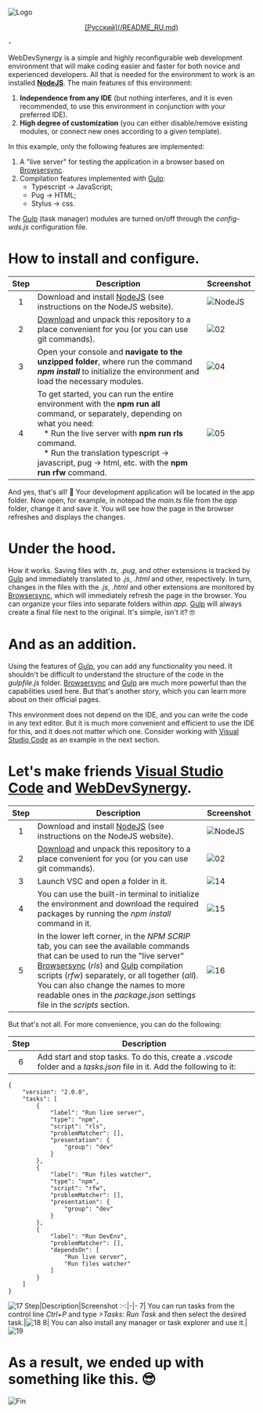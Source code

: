 ![Logo](https://user-images.githubusercontent.com/5076458/110127198-666fac00-7dd6-11eb-9822-ccc973f41ee6.png)

<p align="center"><ins>[Русский](/README_RU.md)</ins></p>
-

WebDevSynergy is a simple and highly reconfigurable web development environment that will make coding easier and faster for both novice and experienced developers. All that is needed for the environment to work is an installed [**NodeJS**](https://nodejs.org). The main features of this environment:
1. **Independence from any IDE** (but nothing interferes, and it is even recommended, to use this environment in conjunction with your preferred IDE).
2. **High degree of customization** (you can either disable/remove existing modules, or connect new ones according to a given template).

In this example, only the following features are implemented:
1. A "live server" for testing the application in a browser based on [Browsersync](https://www.browsersync.io/).
2. Compilation features implemented with [Gulp](https://gulpjs.com/):
   * Typescript -> JavaScript;
   * Pug -> HTML;
   * Stylus -> css.

The [Gulp](https://gulpjs.com/) (task manager) modules are turned on/off through the _config-wds.js_ configuration file.
 
# How to install and configure.
Step|Description|Screenshot
:-:|-|-
1| Download and install [NodeJS](https://nodejs.org/en/) (see instructions on the NodeJS website).| ![NodeJS](https://nodejs.org/static/images/logo-light.svg)
2| [Download](https://github.com/IPcorps/WebDevSynergy/archive/main.zip) and unpack this repository to a place convenient for you (or you can use git commands).|![02](https://user-images.githubusercontent.com/5076458/110133984-fa914180-7ddd-11eb-8e98-b14a93e539de.jpg)
3| Open your console and **navigate to the unzipped folder**, where run the command  _**npm install**_ to initialize the environment and load the necessary modules.|![04](https://user-images.githubusercontent.com/5076458/110135037-1c3ef880-7ddf-11eb-9054-96694d3ed05b.jpg)
4| To get started, you can run the entire environment with the **npm run all** command, or separately, depending on what you need:<br>&nbsp;&nbsp;&nbsp;* Run the live server with **npm run rls** command.<br>&nbsp;&nbsp;&nbsp;* Run the translation typescript -> javascript, pug -> html, etc. with the **npm run rfw** command.|![05](https://user-images.githubusercontent.com/5076458/110136489-ccf9c780-7de0-11eb-8f44-238394d84fcd.jpg)

And yes, that's all! 🤠 Your development application will be located in the app folder. Now open, for example, in notepad the _main.ts_ file from the _app_ folder, change it and save it. You will see how the page in the browser refreshes and displays the changes.

# Under the hood.

 How it works. Saving files with _.ts_, _.pug_, and other extensions is tracked by [Gulp](https://gulpjs.com/) and immediately translated to _.js_, _.​​html_ and other, respectively. In turn, changes in the files with the _.js_, _.html_ and other extensions are monitored by [Browsersync](https://www.browsersync.io/), which will immediately refresh the page in the browser. You can organize your files into separate folders within _app_. [Gulp](https://gulpjs.com/) will always create a final file next to the original. It's simple, isn't it? 🤓

# And as an addition.

Using the features of [Gulp](https://gulpjs.com/), you can add any functionality you need. It shouldn't be difficult to understand the structure of the code in the _gulpfile.js_ folder. [Browsersync](https://www.browsersync.io/) and [Gulp](https://gulpjs.com/) are much more powerful than the capabilities used here. But that's another story, which you can learn more about on their official pages.

This environment does not depend on the IDE, and you can write the code in any text editor. But it is much more convenient and efficient to use the IDE for this, and it does not matter which one. Consider working with [Visual Studio Code](https://code.visualstudio.com/) as an example in the next section.

# Let's make friends [Visual Studio Code](https://code.visualstudio.com/) and [WebDevSynergy](https://github.com/IPcorps/WebDevSynergy).
Step|Description|Screenshot
:-:|-|-
1| Download and install [NodeJS](https://nodejs.org/en/) (see instructions on the NodeJS website).| ![NodeJS](https://nodejs.org/static/images/logo-light.svg)
2| [Download](https://github.com/IPcorps/WebDevSynergy/archive/main.zip) and unpack this repository to a place convenient for you (or you can use git commands).|![02](https://user-images.githubusercontent.com/5076458/110133984-fa914180-7ddd-11eb-8e98-b14a93e539de.jpg)
3| Launch VSC and open a folder in it.|![14](https://user-images.githubusercontent.com/5076458/110156516-1c97bd80-7df8-11eb-9602-70e8b44bc8bc.jpg)
4| You can use the built-in terminal to initialize the environment and download the required packages by running the _npm install_ command in it.|![15](https://user-images.githubusercontent.com/5076458/110157093-d858ed00-7df8-11eb-9920-d6671448655d.jpg)
5| In the lower left corner, in the _NPM SCRIP_ tab, you can see the available commands that can be used to run the "live server" [Browsersync](https://www.browsersync.io/) (_rls_) and [Gulp](https://gulpjs.com/) compilation scripts (_rfw_) separately, or all together (_all_). You can also change the names to more readable ones in the _package.json_ settings file in the _scripts_ section.|![16](https://user-images.githubusercontent.com/5076458/110157378-24a42d00-7df9-11eb-89c9-7ce0831c268d.jpg)

But that's not all. For more convenience, you can do the following:

Step|Description
:-:|-
6| Add start and stop tasks. To do this, create a _.vscode_ folder and a _tasks.json_ file in it. Add the following to it:
	{
		"version": "2.0.0",
		"tasks": [
			{
				"label": "Run live server",
				"type": "npm",
				"script": "rls",
				"problemMatcher": [],
				"presentation": {
					"group": "dev"
				}
			},
			{
				"label": "Run files watcher",
				"type": "npm",
				"script": "rfw",
				"problemMatcher": [],
				"presentation": {
					"group": "dev"
				}
			},
			{
				"label": "Run DevEnv",
				"problemMatcher": [],
				"dependsOn": [
					"Run live server",
					"Run files watcher"
				]
			}
		]
	}
![17](https://user-images.githubusercontent.com/5076458/110157688-8b294b00-7df9-11eb-9a0a-567974996d69.jpg)
Step|Description|Screenshot
:-:|-|-
7| You can run tasks from the control line _Ctrl+P_ and type _>Tasks: Run Task_ and then select the desired task.|![18](https://user-images.githubusercontent.com/5076458/110158846-f1fb3400-7dfa-11eb-807b-efd35758b9fc.gif)
8| You can also install any manager or task explorer and use it.|![19](https://user-images.githubusercontent.com/5076458/110159052-3ab2ed00-7dfb-11eb-9c2a-53c90e1eff1b.jpg)

# As a result, we ended up with something like this. 😎

![Fin](https://user-images.githubusercontent.com/5076458/110161930-1527e280-7dff-11eb-8e3a-f1573de6c26b.gif)